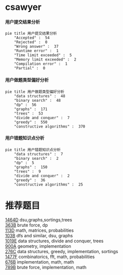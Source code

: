 # csawyer

<!-- tabs:start -->



#### **用户提交结果分析**

```mermaid
pie title 用户提交结果分析
    "Accepted" :  54
    "Rejected" :  0
    "Wrong answer" :  37
    "Runtime error" :  1
    "Time limit exceeded" :  5
    "Memory limit exceeded" :  2
    "Compilation error" :  1
    "Partial" :  0
```

#### **用户做题类型偏好分析**

```mermaid
pie title 用户做题类型偏好分析
    "data structures" :  48
    "binary search" :  48
    "dp" :  56
    "graphs" :  171
    "trees" :  53
    "divide and conquer" :  7
    "greedy" :  550
    "constructive algorithms" :  370
```
#### **用户错题知识点分析**

```mermaid
pie title 用户错题知识点分析
    "data structures" :  7
    "binary search" :  2
    "dp" :  5
    "graphs" :  150
    "trees" :  9
    "divide and conquer" :  2
    "greedy" :  36
    "constructive algorithms" :  25
```



<!-- tabs:end -->
# 推荐题目
[1464D](https://codeforces.com/contest/1464/problem/D)		dsu,graphs,sortings,trees		  
[363B](https://codeforces.com/contest/363/problem/B)		brute force,
                        dp		  
[113D](https://codeforces.com/contest/113/problem/D)		math,
                        matrices,
                        probabilities		  
[103B](https://codeforces.com/contest/103/problem/B)		dfs and similar,
                        dsu,
                        graphs		  
[1019E](https://codeforces.com/contest/1019/problem/E)		data structures,
                        divide and conquer,
                        trees		  
[900A](https://codeforces.com/contest/900/problem/A)		geometry,
                        implementation		  
[276C](https://codeforces.com/contest/276/problem/C)		data structures,
                        greedy,
                        implementation,
                        sortings		  
[1477F](https://codeforces.com/contest/1477/problem/F)		combinatorics,
                        fft,
                        math,
                        probabilities		  
[676B](https://codeforces.com/contest/676/problem/B)		implementation,
                        math,
                        math		  
[789B](https://codeforces.com/contest/789/problem/B)		brute force,
                        implementation,
                        math		  
